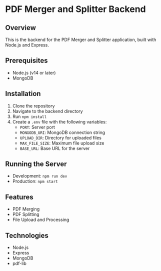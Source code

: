# PDF Merger and Splitter Backend

## Overview
This is the backend for the PDF Merger and Splitter application, built with Node.js and Express.

## Prerequisites
- Node.js (v14 or later)
- MongoDB

## Installation
1. Clone the repository
2. Navigate to the backend directory
3. Run `npm install`
4. Create a `.env` file with the following variables:
   - `PORT`: Server port
   - `MONGODB_URI`: MongoDB connection string
   - `UPLOAD_DIR`: Directory for uploaded files
   - `MAX_FILE_SIZE`: Maximum file upload size
   - `BASE_URL`: Base URL for the server

## Running the Server
- Development: `npm run dev`
- Production: `npm start`

## Features
- PDF Merging
- PDF Splitting
- File Upload and Processing

## Technologies
- Node.js
- Express
- MongoDB
- pdf-lib
